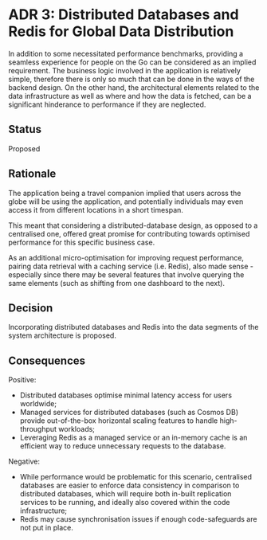 
# ADR 3: Distributed Databases and Redis for Global Data Distribution

In addition to some necessitated performance benchmarks, providing a seamless experience for people on the Go can be considered as an implied requirement. The business logic involved in the application is relatively simple, therefore there is only so much that can be done in the ways of the backend design. On the other hand, the architectural elements related to the data infrastructure as well as where and how the data is fetched, can be a significant hinderance to performance if they are neglected.

## Status

Proposed

## Rationale 

The application being a travel companion implied that users across the globe will be using the application, and potentially individuals may even access it from different locations in a short timespan.

This meant that considering a distributed-database design, as opposed to a centralised one, offered great promise for contributing towards optimised performance for this specific business case.

As an additional micro-optimisation for improving request performance, pairing data retrieval with a caching service (i.e. Redis), also made sense - especially since there may be several features that involve querying the same elements (such as shifting from one dashboard to the next).

## Decision 

Incorporating distributed databases and Redis into the data segments of the system architecture is proposed.

## Consequences

Positive:
* Distributed databases optimise minimal latency access for users worldwide;
* Managed services for distributed databases (such as Cosmos DB) provide out-of-the-box horizontal scaling features to handle high-throughput workloads;
* Leveraging Redis as a managed service or an in-memory cache is an efficient way to reduce unnecessary requests to the database.

Negative:  
* While performance would be problematic for this scenario, centralised databases are easier to enforce data consistency in comparison to distributed databases, which will require both in-built replication services to be running, and ideally also covered within the code infrastructure;
* Redis may cause synchronisation issues if enough code-safeguards are not put in place.
